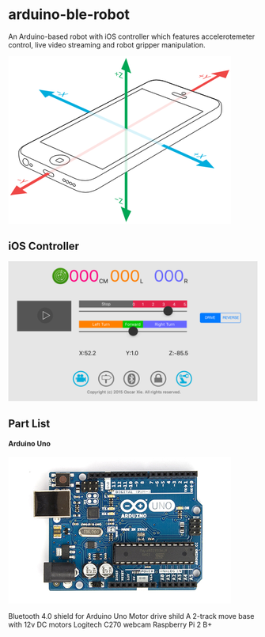 # arduino-ble-robot
An Arduino-based robot with iOS controller which features accelerotemeter control, live video streaming and robot gripper manipulation.

![Gyroscope aixes](/assets/Gyro.png)

## iOS Controller
![iOS controller screenshot](/assets/ios_screenshot.png)

## Part List


#### Arduino Uno
![Arduino Uno](/assets/ArduinoUno_R3_Front_450px.jpg)

Bluetooth 4.0 shield for Arduino Uno
Motor drive shild
A 2-track move base with 12v DC motors
Logitech C270 webcam
Raspberry Pi 2 B+
